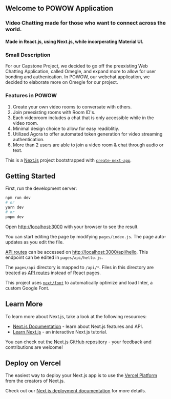 ## Welcome to POWOW Application

### Video Chatting made for those who want to connect across the world.

#### Made in React.js, using Next.js, while incorperating Material UI.

### Small Description

For our Capstone Project, we decided to go off the preexisting Web Chatting Application, called Omegle, and expand more to allow for user bonding and authenication. In POWOW, our webchat application, we decided to elaborate more on Omegle for our project.

### Features in POWOW

1. Create your own video rooms to conversate with others.
2. Join preexisting rooms with Room ID's.
3. Each videoroom includes a chat that is only accessible while in the video room.
4. Minimal design choice to allow for easy readiblitiy.
5. Utilized Agora to offer automated token generation for video streaming authentication.
6. More than 2 users are able to join a video room & chat through audio or text.

This is a [Next.js](https://nextjs.org/) project bootstrapped with [`create-next-app`](https://github.com/vercel/next.js/tree/canary/packages/create-next-app).

## Getting Started

First, run the development server:

```bash
npm run dev
# or
yarn dev
# or
pnpm dev
```

Open [http://localhost:3000](http://localhost:3000) with your browser to see the result.

You can start editing the page by modifying `pages/index.js`. The page auto-updates as you edit the file.

[API routes](https://nextjs.org/docs/api-routes/introduction) can be accessed on [http://localhost:3000/api/hello](http://localhost:3000/api/hello). This endpoint can be edited in `pages/api/hello.js`.

The `pages/api` directory is mapped to `/api/*`. Files in this directory are treated as [API routes](https://nextjs.org/docs/api-routes/introduction) instead of React pages.

This project uses [`next/font`](https://nextjs.org/docs/basic-features/font-optimization) to automatically optimize and load Inter, a custom Google Font.

## Learn More

To learn more about Next.js, take a look at the following resources:

- [Next.js Documentation](https://nextjs.org/docs) - learn about Next.js features and API.
- [Learn Next.js](https://nextjs.org/learn) - an interactive Next.js tutorial.

You can check out [the Next.js GitHub repository](https://github.com/vercel/next.js/) - your feedback and contributions are welcome!

## Deploy on Vercel

The easiest way to deploy your Next.js app is to use the [Vercel Platform](https://vercel.com/new?utm_medium=default-template&filter=next.js&utm_source=create-next-app&utm_campaign=create-next-app-readme) from the creators of Next.js.

Check out our [Next.js deployment documentation](https://nextjs.org/docs/deployment) for more details.
